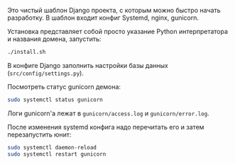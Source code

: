 Это чистый шаблон Django проекта, с которым можно быстро начать разработку. В шаблон входит конфиг Systemd, nginx, gunicorn.



Установка представляет собой просто указание Python интерпретатора и названия домена, запустить:

```bash
./install.sh
```

В конфиге Django заполнить настройки базы данных (`src/config/settings.py`).

Посмотреть статус gunicorn демона:

```bash
sudo systemctl status gunicorn
```

Логи gunicorn'а лежат в `gunicorn/access.log` и `gunicorn/error.log`.

После изменения systemd конфига надо перечитать его и затем перезапустить юнит:

```bash
sudo systemctl daemon-reload
sudo systemctl restart gunicorn
```
